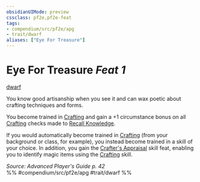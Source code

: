 ```yaml
---
obsidianUIMode: preview
cssclass: pf2e,pf2e-feat
tags:
- compendium/src/pf2e/apg
- trait/dwarf
aliases: ["Eye For Treasure"]
---
```

# Eye For Treasure  *Feat 1*  
[dwarf](../../Rules/traits/dwarf.md)  


You know good artisanship when you see it and can wax poetic about crafting techniques and forms.

You become trained in [Crafting](../skills.md#Crafting) and gain a +1 circumstance bonus on all [Crafting](../skills.md#Crafting) checks made to [Recall Knowledge](../../Rules/actions/recall-knowledge.md).

If you would automatically become trained in [Crafting](../skills.md#Crafting) (from your background or class, for example), you instead become trained in a skill of your choice. In addition, you gain the [Crafter's Appraisal](crafters-appraisal-apg.md) skill feat, enabling you to identify magic items using the [Crafting](../skills.md#Crafting) skill.

*Source: Advanced Player's Guide p. 42*  
%% #compendium/src/pf2e/apg #trait/dwarf %%